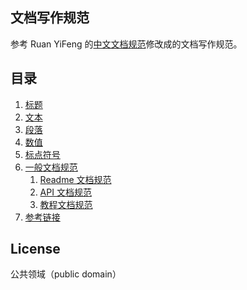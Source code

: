 ## 文档写作规范

参考 Ruan YiFeng 的[中文文档规范](https://github.com/ruanyf/document-style-guide)修改成的文档写作规范。

## 目录

1. [标题](docs/title.md)
1. [文本](docs/text.md)
1. [段落](docs/paragraph.md)
1. [数值](docs/number.md)
1. [标点符号](docs/marks.md)
1. [一般文档规范](docs/structures/structure.md)
    1. [Readme 文档规范](docs/structures/readme-structure.md)
    1. [API 文档规范](docs/structures/api-structure.md)
    1. [教程文档规范](docs/structures/tutorial-structure.md)
1. [参考链接](docs/reference.md)

## License

公共领域（public domain）
